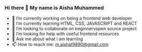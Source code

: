 ### Hi there 👋 My name is Aisha Muhammed
- 🔭 I’m currently working on being a frontend web developer
- 🌱 I’m currently learning HTML, CSS, JAVASCRIPT and REACT
- 👯 I’m looking to collaborate on beginnervopen source project
- 🤔 I’m looking for help with useful frontend resources 
- 💬 Ask me about what i am learning
- 📫 How to reach me: m.aishat9890@gmail.com 




